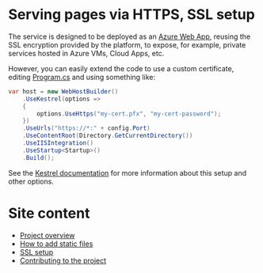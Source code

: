 Serving pages via HTTPS, SSL setup
==================================

The service is designed to be deployed as an 
[Azure Web App](https://docs.microsoft.com/en-us/azure/app-service-web/app-service-web-tutorial-custom-SSL),
reusing the SSL encryption provided by the platform, to expose, for example,
private services hosted in Azure VMs, Cloud Apps, etc.

However, you can easily extend the code to use a custom certificate, editing
[Program.cs](https://github.com/Azure/reverse-proxy-dotnet/blob/master/ProxyAgent/Program.cs)
and using something like:

```c#
var host = new WebHostBuilder()
    .UseKestrel(options =>
    {
        options.UseHttps("my-cert.pfx", "my-cert-password");
    })
    .UseUrls("https://*:" + config.Port)
    .UseContentRoot(Directory.GetCurrentDirectory())
    .UseIISIntegration()
    .UseStartup<Startup>()
    .Build();
```

See the
[Kestrel documentation](https://docs.microsoft.com/en-us/aspnet/core/fundamentals/servers/kestrel)
for more information about this setup and other options.

Site content
============

* [Project overview](index.md)
* [How to add static files](add-static-files.md)
* [SSL setup](ssl-setup.md)
* [Contributing to the project](https://github.com/Azure/reverse-proxy-dotnet/blob/master/CONTRIBUTING.md)
